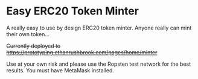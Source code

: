 # Easy ERC20 Token Minter
A really easy to use by design ERC20 token minter. Anyone really can mint their own token...

~~Currently deployed to https://prototyping.ethanrushbrook.com/pages/home/minter~~

Use at your own risk and please use the Ropsten test network for the best results. You must have MetaMask installed.
